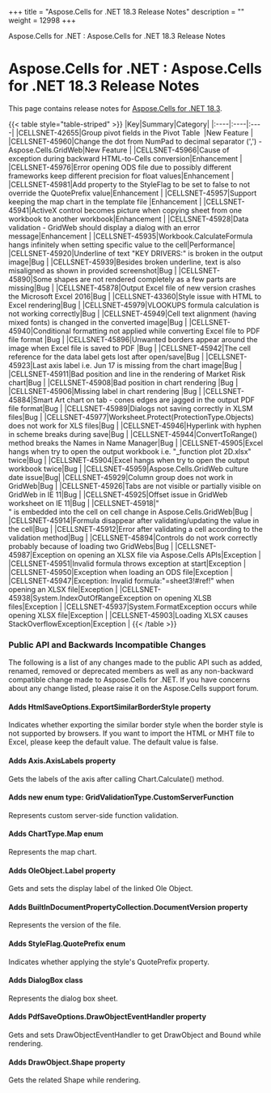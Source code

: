 +++
title = "Aspose.Cells for .NET 18.3 Release Notes" 
description = "" 
weight = 12998 
+++

Aspose.Cells for .NET : Aspose.Cells for .NET 18.3 Release Notes  

# Aspose.Cells for .NET : Aspose.Cells for .NET 18.3 Release Notes


This page contains release notes for [Aspose.Cells for .NET 18.3](https://www.nuget.org/packages/Aspose.Cells/18.3.0).

{{< table style="table-striped" >}}
|Key|Summary|Category|
|:----|:----|:----|
|CELLSNET-42655|Group pivot fields in the Pivot Table  |New Feature |
|CELLSNET-45960|Change the dot from NumPad to decimal separator (',') - Aspose.Cells.GridWeb|New Feature |
|CELLSNET-45966|Cause of exception during backward HTML-to-Cells conversion|Enhancement |
|CELLSNET-45976|Error opening ODS file due to possibly different frameworks keep different precision for float values|Enhancement |
|CELLSNET-45981|Add property to the StyleFlag to be set to false to not override the QuotePrefix value|Enhancement |
|CELLSNET-45957|Support keeping the map chart in the template file |Enhancement |
|CELLSNET-45941|ActiveX control becomes picture when copying sheet from one workbook to another workbook|Enhancement |
|CELLSNET-45928|Data validation - GridWeb should display a dialog with an error message|Enhancement |
|CELLSNET-45935|Workbook.CalculateFormula hangs infinitely when setting specific value to the cell|Performance|
|CELLSNET-45920|Underline of text "KEY DRIVERS:" is broken in the output image|Bug |
|CELLSNET-45939|Besides broken underline, text is also misaligned as shown in provided screenshot|Bug |
|CELLSNET-45890|Some shapes are not rendered completely as a few parts are missing|Bug |
|CELLSNET-45878|Output Excel file of new version crashes the Microsoft Excel 2016|Bug |
|CELLSNET-43360|Style issue with HTML to Excel rendering|Bug |
|CELLSNET-45979|VLOOKUPS formula calculation is not working correctly|Bug |
|CELLSNET-45949|Cell text alignment (having mixed fonts) is changed in the converted image|Bug |
|CELLSNET-45940|Conditional formatting not applied while converting Excel file to PDF file format |Bug |
|CELLSNET-45896|Unwanted borders appear around the image when Excel file is saved to PDF |Bug |
|CELLSNET-45942|The cell reference for the data label gets lost after open/save|Bug |
|CELLSNET-45923|Last axis label i.e. Jun 17 is missing from the chart image|Bug |
|CELLSNET-45911|Bad position and line in the rendering of Market Risk chart|Bug |
|CELLSNET-45908|Bad position in chart rendering |Bug |
|CELLSNET-45906|Missing label in chart rendering |Bug |
|CELLSNET-45884|Smart Art chart on tab - cones edges are jagged in the output PDF file format|Bug |
|CELLSNET-45989|Dialogs not saving correctly in XLSM files|Bug |
|CELLSNET-45977|Worksheet.Protect(ProtectionType.Objects) does not work for XLS files|Bug |
|CELLSNET-45946|Hyperlink with hyphen in scheme breaks during save|Bug |
|CELLSNET-45944|ConvertToRange() method breaks the Names in Name Manager|Bug |
|CELLSNET-45905|Excel hangs when try to open the output workbook i.e. "\_function plot 2D.xlsx" twice|Bug |
|CELLSNET-45904|Excel hangs when try to open the output workbook twice|Bug |
|CELLSNET-45959|Aspose.Cells.GridWeb culture date issue|Bug|
|CELLSNET-45929|Column group does not work in GridWeb|Bug |
|CELLSNET-45926|Tabs are not visible or partially visible on GridWeb in IE 11|Bug |
|CELLSNET-45925|Offset issue in GridWeb worksheet on IE 11|Bug |
|CELLSNET-45918|"<br>" is embedded into the cell on cell change in Aspose.Cells.GridWeb|Bug |
|CELLSNET-45914|Formula disappear after validating/updating the value in the cell|Bug |
|CELLSNET-45912|Error after validating a cell according to the validation method|Bug |
|CELLSNET-45894|Controls do not work correctly probably because of loading two GridWebs|Bug |
|CELLSNET-45987|Exception on opening an XLSX file via Aspose.Cells APIs|Exception |
|CELLSNET-45951|Invalid formula throws exception at start|Exception |
|CELLSNET-45950|Exception when loading an ODS file|Exception |
|CELLSNET-45947|Exception: Invalid formula:"=sheet3!#ref!" when opening an XLSX file|Exception |
|CELLSNET-45938|System.IndexOutOfRangeException on opening XLSB files|Exception |
|CELLSNET-45937|System.FormatException occurs while opening XLSX file|Exception |
|CELLSNET-45903|Loading XLSX causes StackOverflowException|Exception |
{{< /table >}}

### Public API and Backwards Incompatible Changes

The following is a list of any changes made to the public API such as added, renamed, removed or deprecated members as well as any non-backward compatible change made to Aspose.Cells for .NET. If you have concerns about any change listed, please raise it on the Aspose.Cells support forum.

#### Adds HtmlSaveOptions.ExportSimilarBorderStyle property

Indicates whether exporting the similar border style when the border style is not supported by browsers. If you want to import the HTML or MHT file to Excel, please keep the default value. The default value is false.

#### Adds Axis.AxisLabels property

Gets the labels of the axis after calling Chart.Calculate() method.

#### Adds new enum type: GridValidationType.CustomServerFunction

Represents custom server-side function validation.

#### Adds ChartType.Map enum

Represents the map chart.

#### Adds OleObject.Label property

Gets and sets the display label of the linked Ole Object.

#### Adds BuiltInDocumentPropertyCollection.DocumentVersion property

Represents the version of the file.

#### Adds StyleFlag.QuotePrefix enum

Indicates whether applying the style's QuotePrefix property.

#### Adds DialogBox class

Represents the dialog box sheet.

#### Adds PdfSaveOptions.DrawObjectEventHandler property

Gets and sets DrawObjectEventHandler to get DrawObject and Bound while rendering.

#### Adds DrawObject.Shape property

Gets the related Shape while rendering.

